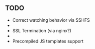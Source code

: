 ## TODO

- Correct watching behavior via SSHFS
- 
- SSL Termination (via nginx?)
- 
- Precompiled JS templates support

